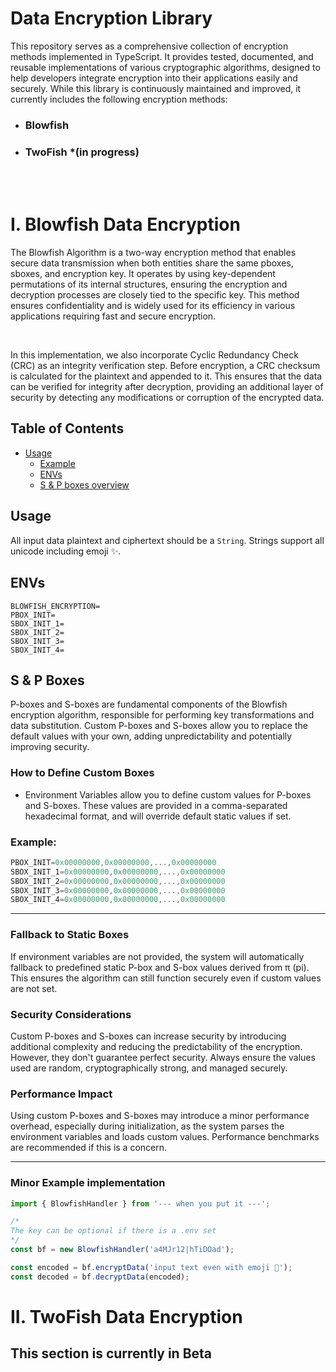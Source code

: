 # Data Encryption Library

This repository serves as a comprehensive collection of encryption methods implemented in TypeScript. It provides tested, documented, and reusable implementations of various cryptographic algorithms, designed to help developers integrate encryption into their applications easily and securely. While this library is continuously maintained and improved, it currently includes the following encryption methods:

- ### Blowfish
- ### TwoFish \*(in progress)

<br />

<br />

# I. Blowfish Data Encryption

The Blowfish Algorithm is a two-way encryption method that enables secure data transmission when both entities share the same pboxes, sboxes, and encryption key. It operates by using key-dependent permutations of its internal structures, ensuring the encryption and decryption processes are closely tied to the specific key. This method ensures confidentiality and is widely used for its efficiency in various applications requiring fast and secure encryption.

<br />

In this implementation, we also incorporate Cyclic Redundancy Check (CRC) as an integrity verification step. Before encryption, a CRC checksum is calculated for the plaintext and appended to it. This ensures that the data can be verified for integrity after decryption, providing an additional layer of security by detecting any modifications or corruption of the encrypted data.

## Table of Contents

- [Usage](#usage)
  - [Example](#example)
  - [ENVs](#envs)
  - [S & P boxes overview](#s&pboxes)

## Usage

All input data plaintext and ciphertext should be a `String`. Strings support all unicode including emoji ✨.

## ENVs

```
BLOWFISH_ENCRYPTION=
PBOX_INIT=
SBOX_INIT_1=
SBOX_INIT_2=
SBOX_INIT_3=
SBOX_INIT_4=
```

## S & P Boxes

P-boxes and S-boxes are fundamental components of the Blowfish encryption algorithm, responsible for performing key transformations and data substitution. Custom P-boxes and S-boxes allow you to replace the default values with your own, adding unpredictability and potentially improving security.

### How to Define Custom Boxes

- Environment Variables allow you to define custom values for P-boxes and S-boxes. These values are provided in a comma-separated hexadecimal format, and will override default static values if set.

### Example:

```ts
PBOX_INIT=0x00000000,0x00000000,...,0x00000000
SBOX_INIT_1=0x00000000,0x00000000,...,0x00000000
SBOX_INIT_2=0x00000000,0x00000000,...,0x00000000
SBOX_INIT_3=0x00000000,0x00000000,...,0x00000000
SBOX_INIT_4=0x00000000,0x00000000,...,0x00000000
```

---

### Fallback to Static Boxes

If environment variables are not provided, the system will automatically fallback to predefined static P-box and S-box values derived from π (pi). This ensures the algorithm can still function securely even if custom values are not set.

### Security Considerations

Custom P-boxes and S-boxes can increase security by introducing additional complexity and reducing the predictability of the encryption. However, they don't guarantee perfect security. Always ensure the values used are random, cryptographically strong, and managed securely.

### Performance Impact

Using custom P-boxes and S-boxes may introduce a minor performance overhead, especially during initialization, as the system parses the environment variables and loads custom values. Performance benchmarks are recommended if this is a concern.

---

### Minor Example implementation

```ts
import { BlowfishHandler } from '--- when you put it ---';

/*
The key can be optional if there is a .env set 
*/
const bf = new BlowfishHandler('a4MJr12|hTiDOad');

const encoded = bf.encryptData('input text even with emoji 🎅');
const decoded = bf.decryptData(encoded);
```

# II. TwoFish Data Encryption

## This section is currently in Beta
